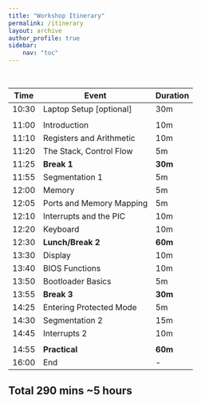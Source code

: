 ```yaml
---
title: "Workshop Itinerary"
permalink: /itinerary
layout: archive
author_profile: true
sidebar:
    nav: "toc"
---
```


<br/>

| Time | Event | Duration |
| ---- | ----- | -------- |
| 10:30 | Laptop Setup [optional] | 30m |
| | | |
| 11:00 | Introduction | 10m |
| 11:10 | Registers and Arithmetic | 10m |
| 11:20 | The Stack, Control Flow | 5m |
| 11:25 | **Break 1** | **30m** |
| 11:55 | Segmentation 1 | 5m |
| 12:00 | Memory | 5m |
| 12:05 | Ports and Memory Mapping | 5m |
| 12:10 | Interrupts and the PIC | 10m |
| 12:20 | Keyboard | 10m |
| 12:30 | **Lunch/Break 2** | **60m** |
| 13:30 | Display | 10m |
| 13:40 | BIOS Functions | 10m |
| 13:50 | Bootloader Basics | 5m |
| 13:55 | **Break 3** | **30m** |
| 14:25 | Entering Protected Mode | 5m |
| 14:30 | Segmentation 2 | 15m |
| 14:45 | Interrupts 2 | 10m |
| | | |
| 14:55 | **Practical** | **60m** |
| 16:00 | End | - |

## Total 290 mins ~5 hours
